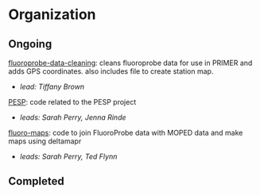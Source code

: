 # Organization
## **Ongoing**
[fluoroprobe-data-cleaning](../03_Phyto/fluoroprobe-data-cleaning): cleans fluoroprobe data for use in PRIMER and adds GPS coordinates. also includes file to create station map.
- *lead: Tiffany Brown*

[PESP](../03_Phyto/PESP): code related to the PESP project
- *leads: Sarah Perry, Jenna Rinde*

[fluoro-maps](../03_Phyto/fluoro-maps): code to join FluoroProbe data with MOPED data and make maps using deltamapr
- *leads: Sarah Perry, Ted Flynn*

## **Completed**
